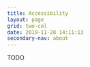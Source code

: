 ```yaml
---
title: Accessibility
layout: page
grid: two-col
date: 2019-11-28 14:11:13
secondary-nav: about
---
```

TODO
